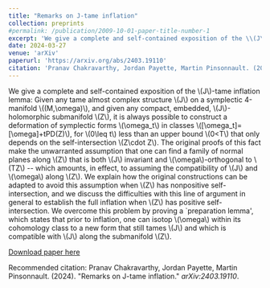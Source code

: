 ```yaml
---
title: "Remarks on J-tame inflation"
collection: preprints
#permalink: /publication/2009-10-01-paper-title-number-1
excerpt: 'We give a complete and self-contained exposition of the \\(J\\)-tame inflation lemma: Given any tame almost complex structure \\(J\\) on a symplectic 4-manifold \\((M,\omega)\\), and given any compact, embedded, \\(J\\)-holomorphic submanifold \\(Z\\), it is always possible to construct a deformation of symplectic forms \\(\omega_t\\) in classes \\([\omega_t]=[\omega]+tPD(Z)\\), for \\(0\leq t\\) less than an upper bound \\(0<T\\) that only depends on the self-intersection \\(Z\cdot Z\\).'
date: 2024-03-27
venue: 'arXiv'
paperurl: 'https://arxiv.org/abs/2403.19110'
citation: 'Pranav Chakravarthy, Jordan Payette, Martin Pinsonnault. (2024). &quot;Remarks on J-tame inflation.&quot; <i>arXiv:2403.19110</i>.'
---
```

We give a complete and self-contained exposition of the \\(J\\)-tame inflation lemma: Given any tame almost complex structure \\(J\\) on a symplectic 4-manifold \\((M,\omega)\\), and given any compact, embedded, \\(J\\)-holomorphic submanifold \\(Z\\), it is always possible to construct a deformation of symplectic forms \\(\omega_t\\) in classes \\([\omega_t]=[\omega]+tPD(Z)\\), for \\(0\leq t\\) less than an upper bound \\(0<T\\) that only depends on the self-intersection \\(Z\cdot Z\\). The original proofs of this fact make the unwarranted assumption that one can find a family of normal planes along \\(Z\\) that is both \\(J\\) invariant and \\(\omega\\)-orthogonal to \\(TZ\\) -- which amounts, in effect, to assuming the compatibility of \\(J\\) and \\(\omega\\) along \\(Z\\). We explain how the original constructions can be adapted to avoid this assumption when \\(Z\\) has nonpositive self-intersection, and we discuss the difficulties with this line of argument in general to establish the full inflation when \\(Z\\) has positive self-intersection. We overcome this problem by proving a `preparation lemma', which states that prior to inflation, one can isotop \\(\omega\\) within its cohomology class to a new form that still tames \\(J\\) and which is compatible with \\(J\\) along the submanifold \\(Z\\).

[Download paper here](https://arxiv.org/abs/2403.19110)

Recommended citation: Pranav Chakravarthy, Jordan Payette, Martin Pinsonnault. (2024). &quot;Remarks on J-tame inflation.&quot; <i>arXiv:2403.19110</i>.

